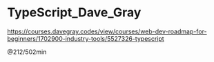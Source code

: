 # TypeScript_Dave_Gray
https://courses.davegray.codes/view/courses/web-dev-roadmap-for-beginners/1702900-industry-tools/5527326-typescript  

@212/502min